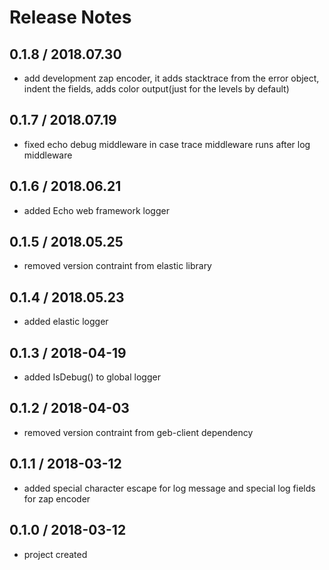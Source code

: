 # Release Notes

## 0.1.8 / 2018.07.30
- add development zap encoder, it adds stacktrace from the error object, indent the fields, adds color output(just for the levels by default)

## 0.1.7 / 2018.07.19
- fixed echo debug middleware in case trace middleware runs after log middleware

## 0.1.6 / 2018.06.21
- added Echo web framework logger

## 0.1.5 / 2018.05.25
- removed version contraint from elastic library

## 0.1.4 / 2018.05.23
- added elastic logger

## 0.1.3 / 2018-04-19
- added IsDebug() to global logger

## 0.1.2 / 2018-04-03
- removed version contraint from geb-client dependency

## 0.1.1 / 2018-03-12
- added special character escape for log message and special log fields for zap encoder

## 0.1.0 / 2018-03-12
- project created
